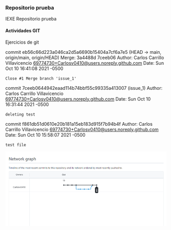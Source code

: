 ### Repositorio prueba

IEXE Repositorio prueba 

 #### Actividades GIT
 Ejercicios de git


commit eb56c66d223a046ca2d5a6690b15404a7cf6a7e5 (HEAD -> main, origin/main, origin/HEAD)
Merge: 3a4488d 7ceeb06
Author: Carlos Carrillo Villavicencio <69774730+Carlosv0410@users.noreply.github.com>
Date:   Sun Oct 10 16:41:08 2021 -0500

    Close #1 Merge branch 'issue_1'

commit 7ceeb0644942eaad114b74bbf55c99335a413007 (issue_1)
Author: Carlos Carrillo Villavicencio <69774730+Carlosv0410@users.noreply.github.com>
Date:   Sun Oct 10 16:31:44 2021 -0500

    deleting test

commit f861db51d0610e20b181a15eb183d915f7b94b4f
Author: Carlos Carrillo Villavicencio <69774730+Carlosv0410@users.noreply.github.com>
Date:   Sun Oct 10 15:58:07 2021 -0500

    test file


 ![](network.PNG)
